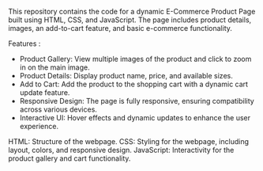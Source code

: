 This repository contains the code for a dynamic E-Commerce Product Page built using HTML, CSS, and JavaScript. The page includes product details, images, an add-to-cart feature, and basic e-commerce functionality.

Features :
 - Product Gallery: View multiple images of the product and click to zoom in on the main image.
 - Product Details: Display product name, price, and available sizes.
 - Add to Cart: Add the product to the shopping cart with a dynamic cart update feature.
 - Responsive Design: The page is fully responsive, ensuring compatibility across various devices.
 - Interactive UI: Hover effects and dynamic updates to enhance the user experience.

HTML: Structure of the webpage.
CSS: Styling for the webpage, including layout, colors, and responsive design.
JavaScript: Interactivity for the product gallery and cart functionality.
